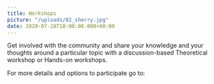 ```yaml
---
title: Workshops
picture: "/uploads/02_sherry.jpg"
date: 2020-07-28T18:00:00.000+00:00
---
```


Get involved with the community and share your 
knowledge and your thoughts around a particular 
topic with a discussion-based Theoretical workshop 
or Hands-on workshops. 

For more details and options to participate go to:

